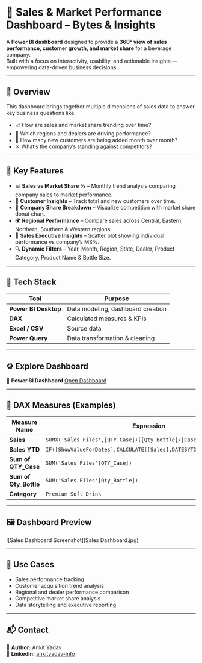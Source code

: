 # 🧠 Sales & Market Performance Dashboard – Bytes & Insights

A **Power BI dashboard** designed to provide a **360° view of sales performance, customer growth, and market share** for a beverage company.  
Built with a focus on interactivity, usability, and actionable insights — empowering data-driven business decisions.

---

## 🚀 Overview

This dashboard brings together multiple dimensions of sales data to answer key business questions like:

- 📈 How are sales and market share trending over time?  
- 🏢 Which regions and dealers are driving performance?  
- 👥 How many new customers are being added month over month?  
- ⚔️ What’s the company’s standing against competitors?

---

## 🧩 Key Features

- 📊 **Sales vs Market Share %** – Monthly trend analysis comparing company sales to market performance.  
- 👥 **Customer Insights** – Track total and new customers over time.  
- 🏢 **Company Share Breakdown** – Visualize competition with market share donut chart.  
- 🌍 **Regional Performance** – Compare sales across Central, Eastern, Northern, Southern & Western regions.  
- 💼 **Sales Executive Insights** – Scatter plot showing individual performance vs company’s MS%.  
- 🔍 **Dynamic Filters** – Year, Month, Region, State, Dealer, Product Category, Product Name & Bottle Size.  

---

## 🧠 Tech Stack

| Tool | Purpose |
|------|----------|
| **Power BI Desktop** | Data modeling, dashboard creation |
| **DAX** | Calculated measures & KPIs |
| **Excel / CSV** | Source data |
| **Power Query** | Data transformation & cleaning |

---

## ⚙️ Explore Dashboard


🔗 **Power BI Dashboard** [Open Dashboard](https://app.powerbi.com/view?r=eyJrIjoiNmE3YzdkMWYtOGRlNy00N2I4LWExMzEtMWM3Mjc5OGY4YjVhIiwidCI6ImRmODY3OWNkLWE4MGUtNDVkOC05OWFjLWM4M2VkN2ZmOTVhMCJ9) 

---

## 🧾 DAX Measures (Examples)

| **Measure Name** | **Expression** |
|------------------|----------------|
| **Sales** | `SUMX('Sales Files',[QTY_Case]+([Qty_Bottle]/[Case Size]))` |
| **Sales YTD** | `IF([ShowValueForDates],CALCULATE([Sales],DATESYTD(Calendar[Date])))` |
| **Sum of QTY_Case** | `SUM('Sales Files'[QTY_Case])` |
| **Sum of Qty_Bottle** | `SUM('Sales Files'[Qty_Bottle])` |
| **Category** | `Premium Soft Drink` |

---

## 🖼️ Dashboard Preview

![Sales Dashboard Screenshot](Sales Dashboard.jpg)

---

## 🧩 Use Cases

- Sales performance tracking  
- Customer acquisition trend analysis  
- Regional and dealer performance comparison  
- Competitive market share analysis  
- Data storytelling and executive reporting  

---


## 📬 Contact

👤 **Author:** Ankit Yadav   
🔗 **LinkedIn:** [ankityadav-info](https://linkedin.com/in/ankityadav-info)  


